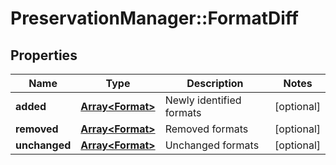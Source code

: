 # PreservationManager::FormatDiff

## Properties
Name | Type | Description | Notes
------------ | ------------- | ------------- | -------------
**added** | [**Array&lt;Format&gt;**](Format.md) | Newly identified formats | [optional] 
**removed** | [**Array&lt;Format&gt;**](Format.md) | Removed formats | [optional] 
**unchanged** | [**Array&lt;Format&gt;**](Format.md) | Unchanged formats | [optional] 

